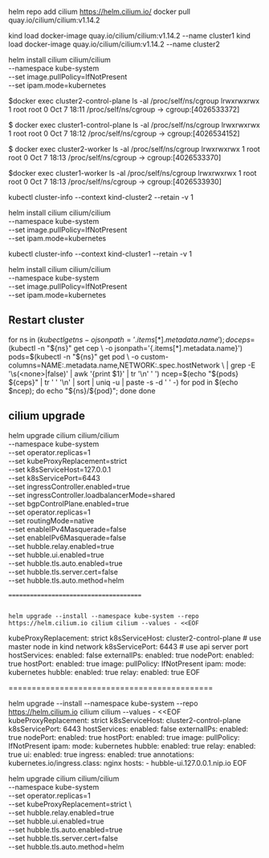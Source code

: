 helm repo add cilium https://helm.cilium.io/
docker pull quay.io/cilium/cilium:v1.14.2

kind load docker-image quay.io/cilium/cilium:v1.14.2 --name cluster1
kind load docker-image quay.io/cilium/cilium:v1.14.2 --name cluster2

helm install cilium cilium/cilium \
   --namespace kube-system \
   --set image.pullPolicy=IfNotPresent \
   --set ipam.mode=kubernetes

$docker exec cluster2-control-plane ls -al /proc/self/ns/cgroup
lrwxrwxrwx 1 root root 0 Oct  7 18:11 /proc/self/ns/cgroup -> cgroup:[4026533372]

$ docker exec cluster1-control-plane ls -al /proc/self/ns/cgroup
lrwxrwxrwx 1 root root 0 Oct  7 18:12 /proc/self/ns/cgroup -> cgroup:[4026534152]

$ docker exec cluster2-worker ls -al /proc/self/ns/cgroup
lrwxrwxrwx 1 root root 0 Oct  7 18:13 /proc/self/ns/cgroup -> cgroup:[4026533370]

$docker exec cluster1-worker ls -al /proc/self/ns/cgroup
lrwxrwxrwx 1 root root 0 Oct  7 18:13 /proc/self/ns/cgroup -> cgroup:[4026533930]



kubectl cluster-info --context kind-cluster2 --retain -v 1


helm install cilium cilium/cilium \
   --namespace kube-system \
   --set image.pullPolicy=IfNotPresent \
   --set ipam.mode=kubernetes


kubectl cluster-info --context kind-cluster1 --retain -v 1


helm install cilium cilium/cilium \
   --namespace kube-system \
   --set image.pullPolicy=IfNotPresent \
   --set ipam.mode=kubernetes


   Restart cluster
   ----------------

   for ns in $(kubectl get ns -o jsonpath='{.items[*].metadata.name}'); do
     ceps=$(kubectl -n "${ns}" get cep \
         -o jsonpath='{.items[*].metadata.name}')
     pods=$(kubectl -n "${ns}" get pod \
         -o custom-columns=NAME:.metadata.name,NETWORK:.spec.hostNetwork \
         | grep -E '\s(<none>|false)' | awk '{print $1}' | tr '\n' ' ')
     ncep=$(echo "${pods} ${ceps}" | tr ' ' '\n' | sort | uniq -u | paste -s -d ' ' -)
     for pod in $(echo $ncep); do
       echo "${ns}/${pod}";
     done
done


cilium upgrade
-----------------------------

helm upgrade cilium cilium/cilium  \
	--namespace kube-system \
	--set operator.replicas=1 \
	--set kubeProxyReplacement=strict \
	--set k8sServiceHost=127.0.0.1 \
	--set k8sServicePort=6443 \
	--set ingressController.enabled=true \
	--set ingressController.loadbalancerMode=shared \
	--set bgpControlPlane.enabled=true \
	--set operator.replicas=1 \
	--set routingMode=native \
	--set enableIPv4Masquerade=false \
	--set enableIPv6Masquerade=false \
	--set hubble.relay.enabled=true \
  --set hubble.ui.enabled=true \
  --set hubble.tls.auto.enabled=true \
  --set hubble.tls.server.cert=false \
  --set hubble.tls.auto.method=helm


    =====================================


    helm upgrade --install --namespace kube-system --repo https://helm.cilium.io cilium cilium --values - <<EOF
kubeProxyReplacement: strict
k8sServiceHost: cluster2-control-plane # use master node in kind network
k8sServicePort: 6443               # use api server port
hostServices:
  enabled: false
externalIPs:
  enabled: true
nodePort:
  enabled: true
hostPort:
  enabled: true
image:
  pullPolicy: IfNotPresent
ipam:
  mode: kubernetes
hubble:
  enabled: true
  relay:
    enabled: true
EOF

============================================

helm upgrade --install --namespace kube-system --repo https://helm.cilium.io cilium cilium --values - <<EOF
kubeProxyReplacement: strict
k8sServiceHost: cluster2-control-plane
k8sServicePort: 6443
hostServices:
  enabled: false
externalIPs:
  enabled: true
nodePort:
  enabled: true
hostPort:
  enabled: true
image:
  pullPolicy: IfNotPresent
ipam:
  mode: kubernetes
hubble:
  enabled: true
  relay:
    enabled: true
  ui:
    enabled: true
    ingress:
      enabled: true
      annotations:
        kubernetes.io/ingress.class: nginx
      hosts:
        - hubble-ui.127.0.0.1.nip.io
EOF



helm upgrade cilium cilium/cilium  \
	--namespace kube-system \
	--set operator.replicas=1 \
	--set kubeProxyReplacement=strict \    
	--set hubble.relay.enabled=true \
  --set hubble.ui.enabled=true \
  --set hubble.tls.auto.enabled=true \
  --set hubble.tls.server.cert=false \
  --set hubble.tls.auto.method=helm